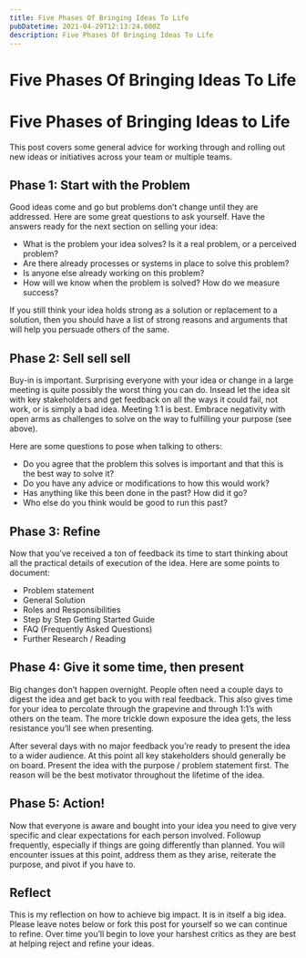 ```yaml
---
title: Five Phases Of Bringing Ideas To Life
pubDatetime: 2021-04-29T12:13:24.000Z
description: Five Phases Of Bringing Ideas To Life
---
```


# Five Phases Of Bringing Ideas To Life

# Five Phases of Bringing Ideas to Life

This post covers some general advice for working through and rolling out new ideas or initiatives across your team or multiple teams.

## Phase 1: Start with the Problem

Good ideas come and go but problems don’t change until they are addressed. Here are some great questions to ask yourself. Have the answers ready for the next section on selling your idea:

- What is the problem your idea solves? Is it a real problem, or a perceived problem?
- Are there already processes or systems in place to solve this problem?
- Is anyone else already working on this problem?
- How will we know when the problem is solved? How do we measure success?

If you still think your idea holds strong as a solution or replacement to a solution, then you should have a list of strong reasons and arguments that will help you persuade others of the same.

## Phase 2: Sell sell sell

Buy-in is important. Surprising everyone with your idea or change in a large meeting is quite possibly the worst thing you can do. Insead let the idea sit with key stakeholders and get feedback on all the ways it could fail, not work, or is simply a bad idea. Meeting 1:1 is best. Embrace negativity with open arms as challenges to solve on the way to fulfilling your purpose (see above).

Here are some questions to pose when talking to others:

- Do you agree that the problem this solves is important and that this is the best way to solve it?
- Do you have any advice or modifications to how this would work?
- Has anything like this been done in the past? How did it go?
- Who else do you think would be good to run this past?

## Phase 3: Refine

Now that you’ve received a ton of feedback its time to start thinking about all the practical details of execution of the idea. Here are some points to document:

- Problem statement
- General Solution
- Roles and Responsibilities
- Step by Step Getting Started Guide
- FAQ (Frequently Asked Questions)
- Further Research / Reading

## Phase 4: Give it some time, then present

Big changes don’t happen overnight. People often need a couple days to digest the idea and get back to you with real feedback. This also gives time for your idea to percolate through the grapevine and through 1:1’s with others on the team. The more trickle down exposure the idea gets, the less resistance you’ll see when presenting.

After several days with no major feedback you’re ready to present the idea to a wider audience. At this point all key stakeholders should generally be on board. Present the idea with the purpose / problem statement first. The reason will be the best motivator throughout the lifetime of the idea.

## Phase 5: Action!

Now that everyone is aware and bought into your idea you need to give very specific and clear expectations for each person involved. Followup frequently, especially if things are going differently than planned. You will encounter issues at this point, address them as they arise, reiterate the purpose, and pivot if you have to.

## Reflect

This is my reflection on how to achieve big impact. It is in itself a big idea. Please leave notes below or fork this post for yourself so we can continue to refine. Over time you’ll begin to love your harshest critics as they are best at helping reject and refine your ideas.
